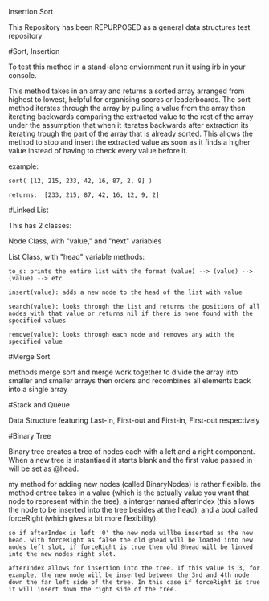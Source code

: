 Insertion Sort

This Repository has been REPURPOSED as a general data structures test repository

#Sort, Insertion

To test this method in a stand-alone enviornment run it using irb in your console.

This method takes in an array and returns a sorted array arranged from highest to lowest, helpful for organising scores or leaderboards.
The sort method iterates through the array by pulling a value from the array then iterating backwards comparing the extracted value to the rest of the array under the assumption that when it iterates backwards after extraction its iterating trough the part of the array that is already sorted. This allows the method to stop and insert the extracted value as soon as it finds a higher value instead of having to check every value before it.

example:

    sort( [12, 215, 233, 42, 16, 87, 2, 9] )

    returns:  [233, 215, 87, 42, 16, 12, 9, 2]


#Linked List

This has 2 classes:

  Node Class, with "value," and "next" variables

  List Class, with "head" variable
    methods:

    to_s: prints the entire list with the format (value) --> (value) --> (value) --> etc

    insert(value): adds a new node to the head of the list with value

    search(value): looks through the list and returns the positions of all nodes with that value or returns nil if there is none found with the specified values

    remove(value): looks through each node and removes any with the specified value


#Merge Sort

   methods merge sort and merge work together to divide the array into smaller and smaller arrays then orders and recombines all elements back into a single array

#Stack and Queue

  Data Structure featuring Last-in, First-out and First-in, First-out respectively

#Binary Tree

  Binary tree creates a tree of nodes each with a left and a right component. When a new tree is instantiaed it starts blank and the first value passed in will be set as @head.

  my method for adding new nodes (called BinaryNodes) is rather flexible. the method entree takes in a value (which is the actually value you want that node to represent within the tree), a interger named afterIndex (this allows the node to be inserted into the tree besides at the head), and a bool called forceRight (which gives a bit more flexibility).

    so if afterIndex is left '0' the new node willbe inserted as the new head. with forceRight as false the old @head will be loaded into new nodes left slot, if forceRight is true then old @head will be linked into the new nodes right slot.

    afterIndex allows for insertion into the tree. If this value is 3, for example, the new node will be inserted between the 3rd and 4th node down the far left side of the tree. In this case if forceRight is true it will insert down the right side of the tree.
